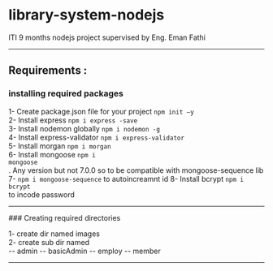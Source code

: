 # library-system-nodejs
ITI 9 months nodejs project supervised by Eng. Eman Fathi
<hr>

## Requirements :

### installing required packages
1- Create package.json file for your project <code>npm init –y</code> <br>
2- Install express <code>npm i express -save</code> <br>
3- Install nodemon globally <code>npm i nodemon -g</code> <br>
4- Install express-validator <code>npm i express-validator</code> <br>
5- Install morgan <code>npm i morgan </code><br>
6- Install mongoose <code>npm i mongoose</code> <br>. Any version but not 7.0.0 so to be compatible with mongoose-sequence lib <br>
7- <code>npm i mongoose-sequence</code> to autoincreamnt id 
8- Install bcrypt <code>npm i bcrypt</code> <br> to incode password

<hr>
### Creating required directories

1- create dir named images <br>
2- create sub dir named <br>
 -- admin 
 -- basicAdmin
 -- employ
 -- member
 <hr>
